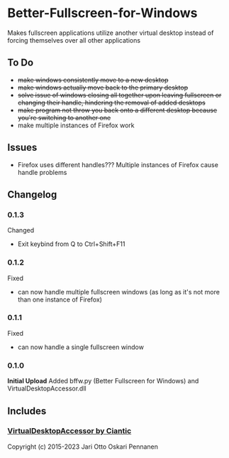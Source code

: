 # Better-Fullscreen-for-Windows
Makes fullscreen applications utilize another virtual desktop instead of forcing themselves over all other applications

## To Do
- ~~make windows consistently move to a new desktop~~
- ~~make windows actually move back to the primary desktop~~
- ~~solve issue of windows closing all together upon leaving fullscreen or changing their handle, hindering the removal of added desktops~~
- ~~make program not throw you back onto a different desktop because you're switching to another one~~
- make multiple instances of Firefox work

## Issues
- Firefox uses different handles??? Multiple instances of Firefox cause handle problems

## Changelog
### 0.1.3
Changed
- Exit keybind from Q to Ctrl+Shift+F11
### 0.1.2
Fixed
- can now handle multiple fullscreen windows (as long as it's not more than one instance of Firefox)
### 0.1.1
Fixed
- can now handle a single fullscreen window
### 0.1.0
**Initial Upload**
Added bffw.py (Better Fullscreen for Windows) and VirtualDesktopAccessor.dll

## Includes
### [VirtualDesktopAccessor by Ciantic](https://github.com/Ciantic/VirtualDesktopAccessor)
Copyright (c) 2015-2023 Jari Otto Oskari Pennanen
